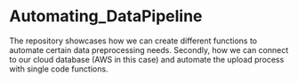 # Automating_DataPipeline
The repository showcases how we can create different functions to automate certain data preprocessing needs.
Secondly, how we can connect to our cloud database (AWS in this case) and automate the upload process with single code functions.
